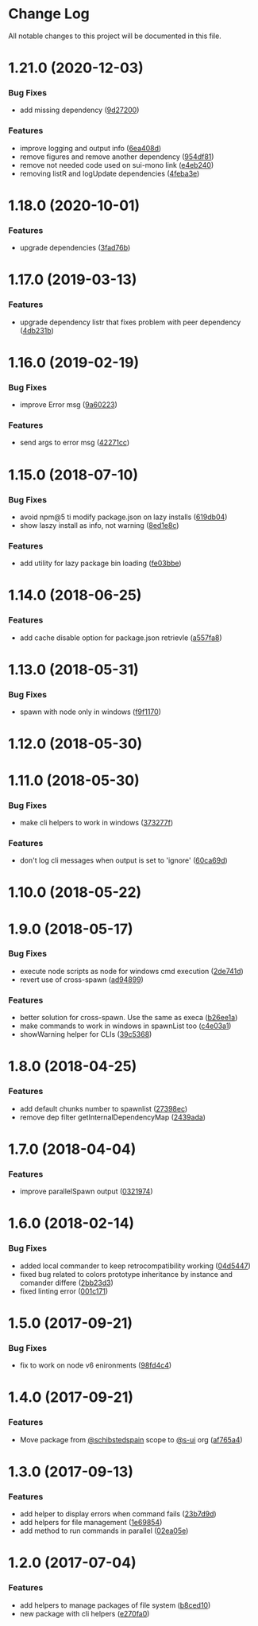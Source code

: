 # Change Log

All notable changes to this project will be documented in this file.

# 1.21.0 (2020-12-03)


### Bug Fixes

* add missing dependency ([9d27200](https://github.com/SUI-Components/sui/commit/9d27200146eba8aa8878023f4ca19daa5cb3708f))


### Features

* improve logging and output info ([6ea408d](https://github.com/SUI-Components/sui/commit/6ea408d8017b1d6337beb4e1c1506dc10afad0c7))
* remove figures and remove another dependency ([954df81](https://github.com/SUI-Components/sui/commit/954df81c876ddc96ff69081ad4b4bc02e6cc5dd9))
* remove not needed code used on sui-mono link ([e4eb240](https://github.com/SUI-Components/sui/commit/e4eb2401af2ca0748ba3664d684dc74cef7e8f8a))
* removing listR and logUpdate dependencies ([4feba3e](https://github.com/SUI-Components/sui/commit/4feba3efa762db56fcac66b3d1e649be97d59b8b))



# 1.18.0 (2020-10-01)


### Features

* upgrade dependencies ([3fad76b](https://github.com/SUI-Components/sui/commit/3fad76b6da088e38739b27889dfa27cfbcf7bec0))



# 1.17.0 (2019-03-13)


### Features

* upgrade dependency listr that fixes problem with peer dependency ([4db231b](https://github.com/SUI-Components/sui/commit/4db231b032590a46bb4ff6100784f32e2c55d62b))



# 1.16.0 (2019-02-19)


### Bug Fixes

* improve Error msg ([9a60223](https://github.com/SUI-Components/sui/commit/9a602234ec0fa2e54f2f2ba82a6e505436d31fdd))


### Features

* send args to error msg ([42271cc](https://github.com/SUI-Components/sui/commit/42271cc15085a5ca9ae2bd7ae3c7e3cfd546363e))



# 1.15.0 (2018-07-10)


### Bug Fixes

* avoid npm@5 ti modify package.json on lazy installs ([619db04](https://github.com/SUI-Components/sui/commit/619db04b293d7f8812eb387dfe933fa14cf97991))
* show laszy install as info, not warning ([8ed1e8c](https://github.com/SUI-Components/sui/commit/8ed1e8cf44c7e7d1708c8d48a4d538cfc018ef84))


### Features

* add utility for lazy package bin loading ([fe03bbe](https://github.com/SUI-Components/sui/commit/fe03bbeed92d66b300a321d2859a64caf09ccacb))



# 1.14.0 (2018-06-25)


### Features

* add cache disable option for package.json retrievle ([a557fa8](https://github.com/SUI-Components/sui/commit/a557fa8a4361148acb10c1fc4f19765be6ecc42a))



# 1.13.0 (2018-05-31)


### Bug Fixes

* spawn with node only in windows ([f9f1170](https://github.com/SUI-Components/sui/commit/f9f1170d3145c79fc0ade7c3be8edfba4492ae83))



# 1.12.0 (2018-05-30)



# 1.11.0 (2018-05-30)


### Bug Fixes

* make cli helpers to work in windows ([373277f](https://github.com/SUI-Components/sui/commit/373277f7b9e333cde6fee69c0e20c3d0079c9ea5))


### Features

* don't log cli messages when output is set to 'ignore' ([60ca69d](https://github.com/SUI-Components/sui/commit/60ca69d3c20b92d1ca24681fb09424d101a6c8a4))



# 1.10.0 (2018-05-22)



# 1.9.0 (2018-05-17)


### Bug Fixes

* execute node scripts as node for windows cmd execution ([2de741d](https://github.com/SUI-Components/sui/commit/2de741d0295c0d642c17a54b1e41b04bfc319909))
* revert use of cross-spawn ([ad94899](https://github.com/SUI-Components/sui/commit/ad94899b312097b2ca957f6b7f78a33eb583eb05))


### Features

* better solution for cross-spawn. Use the same as execa ([b26ee1a](https://github.com/SUI-Components/sui/commit/b26ee1a999c41c48df13a30c536d650ce92c6660))
* make commands to work in windows in spawnList too ([c4e03a1](https://github.com/SUI-Components/sui/commit/c4e03a121b4673757b20f76ae46e19a90139fc01))
* showWarning helper for CLIs ([39c5368](https://github.com/SUI-Components/sui/commit/39c536831f5f8b58cecb0cb832d0088a79742e8c))



# 1.8.0 (2018-04-25)


### Features

* add default chunks number to spawnlist ([27398ec](https://github.com/SUI-Components/sui/commit/27398ec634b251b9ab8b47e0e52b62f7adbc5f0f))
* remove dep filter getInternalDependencyMap ([2439ada](https://github.com/SUI-Components/sui/commit/2439ada2b17e594e32c93d4fabe93870e97d8d05))



# 1.7.0 (2018-04-04)


### Features

* improve parallelSpawn output ([0321974](https://github.com/SUI-Components/sui/commit/03219745cf9d72009c80cd0d15a2271d0f1bf9bc))



# 1.6.0 (2018-02-14)


### Bug Fixes

* added local commander to keep retrocompatibility working ([04d5447](https://github.com/SUI-Components/sui/commit/04d5447610585d8d38b6794d36359806cd5ec9d7))
* fixed bug related to colors prototype inheritance by instance and comander differe ([2bb23d3](https://github.com/SUI-Components/sui/commit/2bb23d3077fc905ac6ba0823b78ff63f3b3136a7))
* fixed linting error ([001c171](https://github.com/SUI-Components/sui/commit/001c1715b49ef4cdb332a3764228f30a17bbbb72))



# 1.5.0 (2017-09-21)


### Bug Fixes

* fix to work on node v6 enironments ([98fd4c4](https://github.com/SUI-Components/sui/commit/98fd4c4148c320715199e7c6f1f7881d66239364))



# 1.4.0 (2017-09-21)


### Features

* Move package from [@schibstedspain](https://github.com/schibstedspain) scope to [@s-ui](https://github.com/s-ui) org ([af765a4](https://github.com/SUI-Components/sui/commit/af765a450b6b1e02ccd6b231dce901d01f8b7cad))



# 1.3.0 (2017-09-13)


### Features

* add helper to display errors when command fails ([23b7d9d](https://github.com/SUI-Components/sui/commit/23b7d9d75de65bfb04fda3121527d8307b4e0ac8))
* add helpers for file management ([1e69854](https://github.com/SUI-Components/sui/commit/1e69854189ab6b4b5dd42d4b1de668a91d1b9b81))
* add method to run commands in parallel ([02ea05e](https://github.com/SUI-Components/sui/commit/02ea05e657a5be5f2b09dab2ffa07f5991b97223))



# 1.2.0 (2017-07-04)


### Features

* add helpers to manage packages of file system ([b8ced10](https://github.com/SUI-Components/sui/commit/b8ced100e66254c14a70cbaeee5efd44888efc95))
* new package with cli helpers ([e270fa0](https://github.com/SUI-Components/sui/commit/e270fa05e48d5b3b97f5408914989a978585f733))



